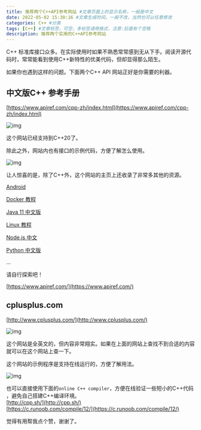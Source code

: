 ```yaml
---
title: 推荐两个C++API参考网站 #文章页面上的显示名称，一般是中文
date: 2022-05-02 15:30:16 #文章生成时间，一般不改，当然也可以任意修改
categories: C++ #分类
tags: [C++] #文章标签，可空，多标签请用格式，注意:后面有个空格
description: 推荐两个实用的C++API参考网站
---
```


C++ 标准库接口众多。在实际使用时如果不熟悉常常感到无从下手。阅读开源代码时，常常能看到使用C++新特性的优美代码，但却显得那么陌生。



如果你也遇到这样的问题。下面两个C++ API 网站正好是你需要的利器。



## 中文版C++ 参考手册

[https://www.apiref.com/cpp-zh/index.html](https://www.apiref.com/cpp-zh/index.html)



![img](https://sf-blog-images.oss-cn-hangzhou.aliyuncs.com/412b1ef22a2cc788535ff24d9011ab6f.png)

这个网站已经支持到C++20了。

除此之外，网站内也有接口的示例代码，方便了解怎么使用。

![img](https://sf-blog-images.oss-cn-hangzhou.aliyuncs.com/a76bc32f19a1b8d42f9467af7911c269.png)

让人惊喜的是，除了C++外，这个网站的主页上还收录了非常多其他的资源。

[Android](https://www.apiref.com/android/index.html)

[Docker 教程](https://www.apiref.com/docker-zh/index.html)

[Java 11 中文版](https://www.apiref.com/java11-zh/index.html)

[Linux 教程](https://www.apiref.com/linux-zh/index.html)

[Node.js 中文](https://www.apiref.com/nodejs-zh/index.html)

[Python 中文版](https://www.apiref.com/python-zh/index.html)

...



请自行探索吧！

[https://www.apiref.com/](https://www.apiref.com/)



## cplusplus.com

[http://www.cplusplus.com/](http://www.cplusplus.com/)

![img](https://sf-blog-images.oss-cn-hangzhou.aliyuncs.com/265fe39c06ed62868df23887c411df85.png)



这个网站是全英文的，但内容非常翔实。如果在上面的网站上查找不到合适的内容就可以在这个网站上查一下。



这个网站的示例程序是支持在线运行的，方便了解用法。  

![img](https://sf-blog-images.oss-cn-hangzhou.aliyuncs.com/7377c2fddf432ddb4553b5a453dbae58.png)

也可以直接使用下面的`online C++ compiler`，方便在线验证一些短小的C++代码 ，避免自己搭建C++编译环境。  
[http://cpp.sh/](http://cpp.sh/)  
[https://c.runoob.com/compile/12/](https://c.runoob.com/compile/12/)    


觉得有用帮我点个赞，谢谢了。

